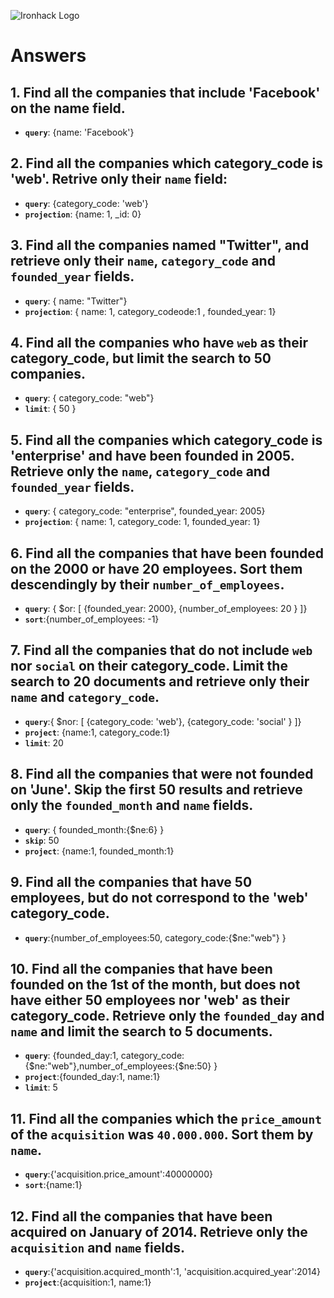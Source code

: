 ![Ironhack Logo](https://i.imgur.com/1QgrNNw.png)

# Answers

## 1. Find all the companies that include 'Facebook' on the **name** field.

 - **`query`**: {name: 'Facebook'}
 
 ## 2. Find all the companies which **category_code** is 'web'. Retrive only their `name` field:

 - **`query`**: {category_code: 'web'}
 - **`projection`**: {name: 1, _id: 0}

## 3. Find all the companies named "Twitter", and retrieve only their `name`, `category_code` and `founded_year` fields.

 - **`query`**: { name: "Twitter"}
 - **`projection`**: { name: 1, category_codeode:1 , founded_year: 1}

## 4. Find all the companies who have `web` as their **category_code**, but limit the search to 50 companies.

 - **`query`**: { category_code: "web"}
 - **`limit`**: { 50 }

## 5. Find all the companies which **category_code** is 'enterprise' and have been founded in 2005. Retrieve only the `name`, `category_code` and `founded_year` fields.

 - **`query`**: { category_code: "enterprise", founded_year: 2005}
 - **`projection`**: { name: 1, category_code: 1, founded_year: 1}

## 6. Find all the companies that have been **founded** on the 2000 or have 20 **employees**. Sort them descendingly by their `number_of_employees`.

 - **`query`**: { $or: [ {founded_year: 2000}, {number_of_employees: 20 } ]}
 - **`sort`**:{number_of_employees: -1}

## 7. Find all the companies that do not include `web` nor `social` on their **category_code**. Limit the search to 20 documents and retrieve only their `name` and `category_code`.

 - **`query`**:{ $nor: [ {category_code: 'web'}, {category_code: 'social' } ]}
 - **`project`**: {name:1, category_code:1}
 - **`limit`**: 20

## 8. Find all the companies that were not **founded** on 'June'. Skip the first 50 results and retrieve only the `founded_month` and `name` fields.
- **`query`**: { founded_month:{$ne:6} }  
- **`skip`**: 50
- **`project`**: {name:1, founded_month:1}
## 9. Find all the companies that have 50 employees, but do not correspond to the 'web' **category_code**. 

- **`query`**:{number_of_employees:50, category_code:{$ne:"web"}   }

## 10. Find all the companies that have been founded on the 1st of the month, but does not have either 50 employees nor 'web' as their **category_code**. Retrieve only the `founded_day` and `name` and limit the search to 5 documents.

- **`query`**: {founded_day:1, category_code:{$ne:"web"},number_of_employees:{$ne:50}   }
- **`project`**:{founded_day:1, name:1}
- **`limit`**: 5

## 11. Find all the companies which the `price_amount` of the `acquisition` was **`40.000.000`**. Sort them by `name`.
- **`query`**:{'acquisition.price_amount':40000000}
- **`sort`**:{name:1}
## 12. Find all the companies that have been acquired on January of 2014. Retrieve only the `acquisition` and `name` fields.
- **`query`**:{'acquisition.acquired_month':1, 'acquisition.acquired_year':2014}
- **`project`**:{acquisition:1, name:1}